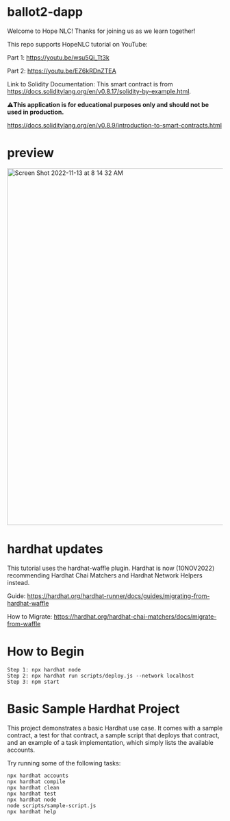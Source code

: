 # ballot2-dapp

Welcome to Hope NLC! 
Thanks for joining us as we learn together!

This repo supports HopeNLC tutorial on YouTube:

Part 1: https://youtu.be/wsu5Qi_Tt3k

Part 2: https://youtu.be/EZ6kRDnZTEA

Link to Solidity Documentation:
This smart contract is from https://docs.soliditylang.org/en/v0.8.17/solidity-by-example.html.

⚠️**This application is for educational purposes only and should not be used in production.** 

https://docs.soliditylang.org/en/v0.8.9/introduction-to-smart-contracts.html

# preview

<img width="832" alt="Screen Shot 2022-11-13 at 8 14 32 AM" src="https://user-images.githubusercontent.com/20590197/201532487-31349dc5-e170-4199-a7cc-9fea55e06cf9.png">

# hardhat updates

This tutorial uses the hardhat-waffle plugin. Hardhat is now (10NOV2022) recommending Hardhat Chai Matchers and Hardhat Network Helpers instead.

Guide:
https://hardhat.org/hardhat-runner/docs/guides/migrating-from-hardhat-waffle

How to Migrate:
https://hardhat.org/hardhat-chai-matchers/docs/migrate-from-waffle

# How to Begin

```shell
Step 1: npx hardhat node
Step 2: npx hardhat run scripts/deploy.js --network localhost
Step 3: npm start
```

# Basic Sample Hardhat Project

This project demonstrates a basic Hardhat use case. It comes with a sample contract, a test for that contract, a sample script that deploys that contract, and an example of a task implementation, which simply lists the available accounts.

Try running some of the following tasks:

```shell
npx hardhat accounts
npx hardhat compile
npx hardhat clean
npx hardhat test
npx hardhat node
node scripts/sample-script.js
npx hardhat help
```
